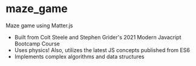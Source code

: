 # maze_game
Maze game using Matter.js

* Built from Colt Steele and Stephen Grider's 2021 Modern Javacript Bootcamp Course
* Uses physics! Also, utilizes the latest JS concepts published from ES6
* Implements complex algorithms and data structures
